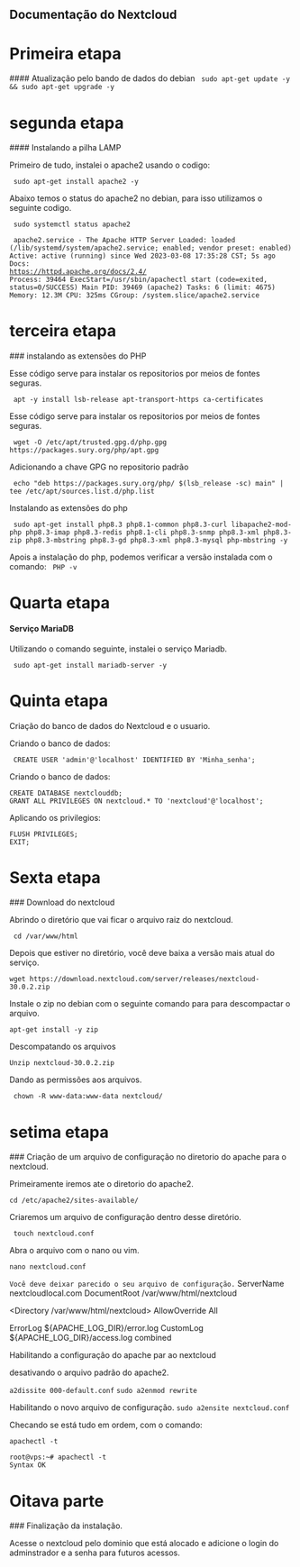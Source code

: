 ## Documentação do Nextcloud
<h1> Primeira etapa </h1>
#### Atualização pelo bando de dados do debian
 <code> sudo apt-get update -y && sudo apt-get upgrade -y </code>
<h1> segunda etapa </h1>
#### Instalando a pilha LAMP
<p> Primeiro de tudo, instalei o apache2 usando o codigo: </p>
 <code> sudo apt-get install apache2 -y </code>

<p> Abaixo temos o status do apache2 no debian, para isso utilizamos o seguinte codigo. </p>
<code> sudo systemctl status apache2 </code>

<code> apache2.service - The Apache HTTP Server
     Loaded: loaded (/lib/systemd/system/apache2.service; enabled; vendor preset: enabled)
     Active: active (running) since Wed 2023-03-08 17:35:28 CST; 5s ago
       Docs: https://httpd.apache.org/docs/2.4/
    Process: 39464 ExecStart=/usr/sbin/apachectl start (code=exited, status=0/SUCCESS)
   Main PID: 39469 (apache2)
      Tasks: 6 (limit: 4675)
     Memory: 12.3M
        CPU: 325ms
     CGroup: /system.slice/apache2.service 
</code>
<h1> terceira etapa </h1>
### instalando as extensões do PHP 
<p> Esse código serve para instalar os repositorios por meios de fontes seguras. </p>
<code> apt -y install lsb-release apt-transport-https ca-certificates </code>

<p> Esse código serve para instalar os repositorios por meios de fontes seguras. </p>
<code> wget -O /etc/apt/trusted.gpg.d/php.gpg https://packages.sury.org/php/apt.gpg </code>
 
<p> Adicionando a chave GPG no repositorio padrão </p> 
<code> echo "deb https://packages.sury.org/php/ $(lsb_release -sc) main" | tee /etc/apt/sources.list.d/php.list </code>

<p> Instalando as extensões do php </p>
<code> sudo apt-get install php8.3 php8.1-common php8.3-curl libapache2-mod-php php8.3-imap php8.3-redis php8.1-cli php8.3-snmp php8.3-xml php8.3-zip php8.3-mbstring php8.3-gd php8.3-xml php8.3-mysql php-mbstring -y </code>

Apois a instalação do php, podemos verificar a versão instalada com o comando:
<code> PHP -v </code>

<h1> Quarta etapa </h1>

#### Serviço MariaDB
<p> Utilizando o comando seguinte, instalei o serviço Mariadb.</p>
  <code> sudo apt-get install mariadb-server -y </code>

<h1> Quinta etapa </h1>

<p> Criação do banco de dados do Nextcloud e o usuario. </p>
<p>Criando o banco de dados:</p>
 <code> CREATE USER 'admin'@'localhost' IDENTIFIED BY 'Minha_senha'; </code> <br>
 <p>Criando o banco de dados:</p>
<code>CREATE DATABASE nextclouddb; </code> <br>
<code>GRANT ALL PRIVILEGES ON nextcloud.* TO 'nextcloud'@'localhost'; </code><br>
<p>Aplicando os privilegios:</p>
<code>FLUSH PRIVILEGES; </code><br>
<code>EXIT; </code>
  
<h1> Sexta etapa</h1>
### Download do nextcloud
<p>Abrindo o diretório que vai ficar o arquivo raiz do nextcloud.</p>
<code> cd /var/www/html </code>
<p>Depois que estiver no diretório, você deve baixa a versão mais atual do serviço.</p>
<code>wget https://download.nextcloud.com/server/releases/nextcloud-30.0.2.zip</code>
<p> Instale o zip no debian com o seguinte comando para para descompactar o arquivo.</p>
<code>apt-get install -y zip</code>

<p>Descompatando os arquivos</p>
<code>Unzip nextcloud-30.0.2.zip</code>

<p>Dando as permissões aos arquivos.</p>
<code> chown -R www-data:www-data nextcloud/</code>

<h1>setima etapa</h1>
### Criação de um arquivo de configuração no diretorio do apache para o nextcloud.
<p> Primeiramente iremos ate o diretorio do apache2.</p>
<code>cd /etc/apache2/sites-available/</code>

<p> Criaremos um arquivo de configuração dentro desse diretório.</p>
<code> touch nextcloud.conf</code>

<p> Abra o arquivo com o nano ou vim.</p>
<code>nano nextcloud.conf</code>
<code>
<p>Você deve deixar parecido o seu arquivo de configuração.</code>
<VirtualHost *:80>
ServerName nextcloudlocal.com
DocumentRoot /var/www/html/nextcloud


<Directory /var/www/html/nextcloud>
AllowOverride All
</Directory>

ErrorLog ${APACHE_LOG_DIR}/error.log
CustomLog ${APACHE_LOG_DIR}/access.log combined

</VirtualHost>
</code>
<p>Habilitando a configuração do apache par ao nextcloud</p>
<p> desativando o arquivo padrão do apache2.</p>
<code>a2dissite 000-default.conf</code>
<code>sudo a2enmod rewrite</code>
<p>Habilitando o novo arquivo de configuração.</code>
<code>sudo a2ensite nextcloud.conf</code>

<p>Checando se está tudo em ordem, com o comando:</p>
<code>apachectl -t</code>
<br>
<Code>
root@vps:~# apachectl -t
Syntax OK
</code>

<h1> Oitava parte</h1>
### Finalização da instalação.
<p>Acesse o nextcloud pelo dominio que está alocado e adicione o login do adminstrador e a senha para futuros acessos.</p>
